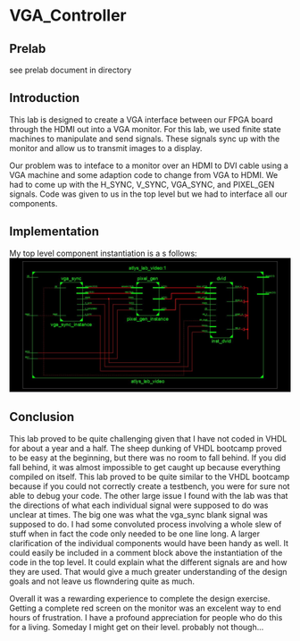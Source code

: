 VGA_Controller
==============

Prelab
--------------
see prelab document in directory

Introduction
--------------
This lab is designed to create a VGA interface between our FPGA board through the HDMI out into a VGA monitor. For this lab, we used finite state machines to manipulate and send signals. These signals sync up with the monitor and allow us to transmit images to a display. 

Our problem was to inteface to a monitor over an HDMI to DVI cable using a VGA machine and some adaption code to change from VGA to HDMI. We had to come up with the H_SYNC, V_SYNC, VGA_SYNC, and PIXEL_GEN signals. Code was given to us in the top level but we had to interface all our components. 

Implementation
---------------

My top level component instantiation is a s follows:
![Sweet Schematic Bra!](schematic.JPG)






Conclusion
---------------
This lab proved to be quite challenging given that I have not coded in VHDL for about a year and a half. The sheep dunking of VHDL bootcamp proved to be easy at the beginning, but there was no room to fall behind. If you did fall behind, it was almost impossible to get caught up because everything compiled on itself. This lab proved to be quite similar to the VHDL bootcamp because if you could not correctly create a testbench, you were for sure not able to debug your code. The other large issue I found with the lab was that the directions of what each individual signal were supposed to do was unclear at times. The big one was what the vga_sync blank signal was supposed to do. I had some convoluted process involving a whole slew of stuff when in fact the code only needed to be one line long. A larger clarification of the individual components would have been handy as well. It could easily be included in a comment block above the instantiation of the code in the top level. It could explain what the different signals are and how they are used. That would give a much greater understanding of the design goals and not leave us flowndering quite as much. 

Overall it was a rewarding experience to complete the design exercise. Getting a complete red screen on the monitor was an excelent way to end hours of frustration. I have a profound appreciation for people who do this for a living. Someday I might get on their level. probably not though...



